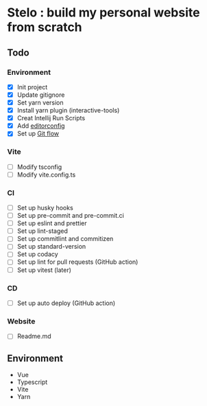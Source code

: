 # Stelo : build my personal website from scratch

## Todo

### Environment

- [x] Init project
- [x] Update gitignore
- [x] Set yarn version
- [x] Install yarn plugin (interactive-tools)
- [x] Creat Intellij Run Scripts
- [x] Add [editorconfig](https://editorconfig.org/#example-file)
- [x] Set up [Git flow](https://ihower.tw/blog/archives/5140)

### Vite

- [ ] Modify tsconfig
- [ ] Modify vite.config.ts

### CI

- [ ] Set up husky hooks
- [ ] Set up pre-commit and pre-commit.ci
- [ ] Set up eslint and prettier
- [ ] Set up lint-staged
- [ ] Set up commitlint and commitizen
- [ ] Set up standard-version
- [ ] Set up codacy
- [ ] Set up lint for pull requests (GitHub action)
- [ ] Set up vitest (later)

### CD

- [ ] Set up auto deploy (GitHub action)

### Website

- [ ] Readme.md

## Environment

- Vue
- Typescript
- Vite
- Yarn
